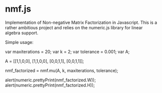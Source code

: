 nmf.js
======

Implementation of Non-negative Matrix Factorization in Javascript. This is a rather ambitious project and relies on the numeric.js library for linear algebra support. 

Simple usage:

  var maxiterations = 20;
  var k = 2;
  var tolerance = 0.001;
  var A;
  
  A = [[1,1,0,0],
       [1,1,0,0],
       [0,0,1,1],
       [0,0,1,1]];
  
  nmf_factorized = nmf.mu(A, k, maxiterations, tolerance);
  
  alert(numeric.prettyPrint(nmf_factorized.W));
  alert(numeric.prettyPrint(nmf_factorized.H));
